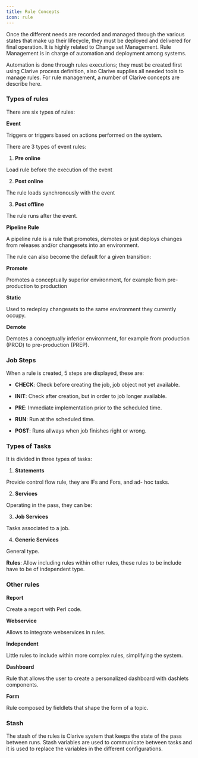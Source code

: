 ```yaml
---
title: Rule Concepts
icon: rule
---
```


Once the different needs are recorded and managed through the
various states that make up their lifecycle, they must be deployed and delivered for final operation.
It is highly related to Change set Management.
Rule Management is in charge of automation and deployment among systems.

Automation is done through rules executions; they must be
created first using Clarive process definition, also Clarive supplies
all needed tools to manage rules. For rule management, a number of
Clarive concepts are describe here.

### Types of rules

There are six types of rules:

**Event**

Triggers or triggers based on actions performed on the system.

There are 3 types of event rules:

1) **Pre online**

Load rule before the execution of the event

2) **Post online**

The rule loads synchronously with the event

3) **Post offline**

The rule runs after the event.

**Pipeline Rule**

A pipeline rule is a rule that promotes, demotes or just deploys
changes from releases and/or changesets into an environment.

The rule can also become the default for a given transition:

**Promote**

Promotes a conceptually superior environment,
for example from pre-production to production

**Static**

Used to redeploy changesets to the same environment they currently occupy.

**Demote**

Demotes a conceptually inferior environment,
for example from production (PROD) to pre-production (PREP).

### Job Steps

When a rule is created, 5 steps are displayed, these are:

- **CHECK**: Check before creating the job, job object not yet available.

- **INIT**: Check after creation, but in order to job longer available.

- **PRE**: Immediate implementation prior to the scheduled time.

- **RUN**: Run at the scheduled time.

- **POST**: Runs allways when job finishes right or wrong.


### Types of Tasks

It is divided in three types of tasks:

1) **Statements**

Provide control flow rule, they are IFs and Fors, and ad- hoc tasks.

2) **Services**

Operating in the pass,  they can be:

3) **Job Services**

Tasks associated to a job.

4) **Generic Services**

General type.

**Rules**: Allow including rules within other rules, these rules to be include have to be of independent type.

### Other rules

**Report**

Create a report with Perl code.

**Webservice**

Allows to integrate webservices in rules.

**Independent**

Little rules to include within more complex rules, simplifying the system.

**Dashboard**

Rule that allows the user to create a personalized dashboard with dashlets components.

**Form**

Rule composed by fieldlets that shape the form of a topic.

### Stash

The stash of the rules is Clarive system that keeps the state of the pass between runs.
Stash variables are used to communicate between tasks and
it is used to replace the variables in the different configurations.
